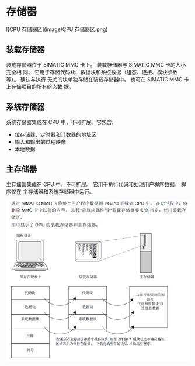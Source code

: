# 存储器
![CPU 存储器区](image/CPU 存储器区.png)

## 装载存储器
装载存储器位于 SIMATIC MMC 卡上。 装载存储器与 SIMATIC MMC 卡的大小完全相
同。 它用于存储代码块、数据块和系统数据（组态、连接、模块参数等）。 确认与执行
无关的块单独存储在装载存储器中。 也可在 SIMATIC MMC 卡上存储项目的所有组态数
据。

## 系统存储器
系统存储器集成在 CPU 中，不可扩展。它包含:
- 位存储器、定时器和计数器的地址区
- 输入和输出的过程映像
- 本地数据

## 主存储器
主存储器集成在 CPU 中，不可扩展。 它用于执行代码和处理用户程序数据。 程序仅在
主存储器和系统存储器中运行。

![装载用户程序](image\装载用户程序.png)


